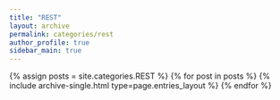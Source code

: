 ```yaml
---
title: "REST"
layout: archive
permalink: categories/rest
author_profile: true
sidebar_main: true
---
```


{% assign posts = site.categories.REST %}
{% for post in posts %} {% include archive-single.html type=page.entries_layout %} {% endfor %}